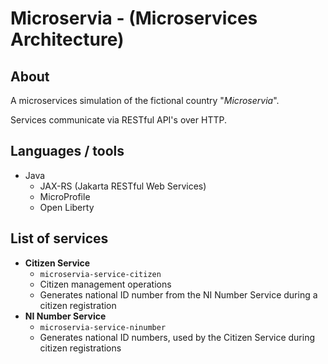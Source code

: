 # Microservia - (Microservices Architecture)

## About
A microservices simulation of the fictional country "_Microservia_".

Services communicate via RESTful API's over HTTP.

## Languages / tools
- Java
  - JAX-RS (Jakarta RESTful Web Services)
  - MicroProfile
  - Open Liberty

## List of services
- **Citizen Service**
  - `microservia-service-citizen`
  - Citizen management operations
  - Generates national ID number from the NI Number Service during a citizen registration
- **NI Number Service**
  - `microservia-service-ninumber`
  - Generates national ID numbers, used by the Citizen Service during citizen registrations
